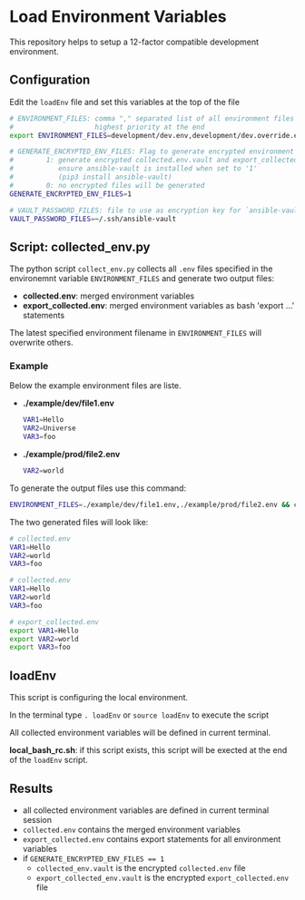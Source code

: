 # Load Environment Variables

This repository helps to setup a 12-factor compatible development environment.

## Configuration

Edit the `loadEnv` file and set this variables at the top of the file

```bash
# ENVIRONMENT_FILES: comma "," separated list of all environment files to collect. 
#                    highest priority at the end 
export ENVIRONMENT_FILES=development/dev.env,development/dev.override.env

# GENERATE_ENCRYPTED_ENV_FILES: Flag to generate encrypted environment files.
#        1: generate encrypted collected.env.vault and export_collected.env.vault
#           ensure ansible-vault is installed when set to '1' 
#           (pip3 install ansible-vault)
#        0: no encrypted files will be generated 
GENERATE_ENCRYPTED_ENV_FILES=1

# VAULT_PASSWORD_FILES: file to use as encryption key for `ansible-vault`
VAULT_PASSWORD_FILES=~/.ssh/ansible-vault
```







## Script: collected_env.py

The python script `collect_env.py` collects all `.env` files specified in the environemnt variable `ENVIRONMENT_FILES` and generate two output files:

- **collected.env**: merged environment variables
- **export_collected.env**: merged environment variables as bash 'export ...' statements

The latest specified environment filename in `ENVIRONMENT_FILES` will overwrite others.

### Example

Below the example environment files are liste.

- **./example/dev/file1.env**

    ```bash
    VAR1=Hello
    VAR2=Universe
    VAR3=foo
    ```

- **./example/prod/file2.env**
    
    ```bash
    VAR2=world
    ```

To generate the output files use this command:

```bash
ENVIRONMENT_FILES=./example/dev/file1.env,./example/prod/file2.env && collect_env.py
```

The two generated files will look like:

```bash
# collected.env
VAR1=Hello
VAR2=world
VAR3=foo
```

```bash
# collected.env
VAR1=Hello
VAR2=world
VAR3=foo
```

```bash
# export_collected.env
export VAR1=Hello
export VAR2=world
export VAR3=foo
```

## loadEnv

This script is configuring the local environment.

In the terminal type `. loadEnv` or `source loadEnv` to execute the script

All collected environment variables will be defined in current terminal.

**local_bash_rc.sh**: if this script exists, this script will be exected at the end of the `loadEnv` script.

## Results

- all collected environment variables are defined in current terminal session
- `collected.env` contains the merged environment variables
- `export_collected.env` contains export statements for all environment variables
- if `GENERATE_ENCRYPTED_ENV_FILES == 1`
    - `collected_env.vault` is the encrypted `collected.env` file
    - `export_collected_env.vault` is the encrypted `export_collected.env` file

